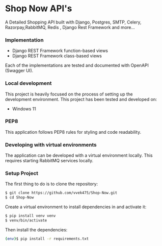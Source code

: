 # Shop Now API's
A Detailed Shopping API built with Django, Postgres, SMTP, Celery, Razorpay,RabbitMQ, Redis , Django Rest Framework and more...


### Implementation
- Django REST Framework function-based views
- Django REST Framework class-based views

Each of the implementations are tested and documented with OpenAPI (Swagger UI). 

### Local development
This project is heavily focused on the process of setting up the development environment. This project has been tested and developed on:

- Windows 11

### PEP8

This application follows PEP8 rules for styling and code readability.

### Developing with virtual environments

The application can be developed with a virtual environment locally. This requires starting RabbitMQ services locally.

### Setup Project

The first thing to do is to clone the repository:

```sh
$ git clone https://github.com/vvek475/Shop-Now.git
$ cd Shop-Now
```

Create a virtual environment to install dependencies in and activate it:

```sh
$ pip install venv venv
$ venv/bin/activate
```

Then install the dependencies:

```sh
(env)$ pip install -r requirements.txt
```
